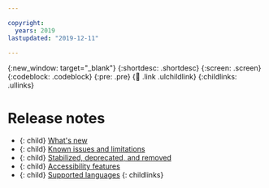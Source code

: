 ```yaml
---

copyright:
  years: 2019
lastupdated: "2019-12-11"

---
```


{:new_window: target="_blank"}
{:shortdesc: .shortdesc}
{:screen: .screen}
{:codeblock: .codeblock}
{:pre: .pre}
{:child: .link .ulchildlink}
{:childlinks: .ullinks}

# Release notes

- {: child} [What's new](whats_new.md)
- {: child} [Known issues and limitations](known_issues.md)
- {: child} [Stabilized, deprecated, and removed](deprecate.md)
- {: child} [Accessibility features](../accessibility.md)
- {: child} [Supported languages](languages.md)
{: childlinks}
